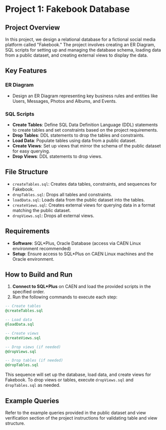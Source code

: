 
# Project 1: Fakebook Database

## Project Overview
In this project, we design a relational database for a fictional social media platform called "Fakebook." The project involves creating an ER Diagram, SQL scripts for setting up and managing the database schema, loading data from a public dataset, and creating external views to display the data.

## Key Features
### ER Diagram
- Design an ER Diagram representing key business rules and entities like Users, Messages, Photos and Albums, and Events.

### SQL Scripts
- **Create Tables**: Define SQL Data Definition Language (DDL) statements to create tables and set constraints based on the project requirements.
- **Drop Tables**: DDL statements to drop the tables and constraints.
- **Load Data**: Populate tables using data from a public dataset.
- **Create Views**: Set up views that mirror the schema of the public dataset for easy querying.
- **Drop Views**: DDL statements to drop views.

## File Structure
- `createTables.sql`: Creates data tables, constraints, and sequences for Fakebook.
- `dropTables.sql`: Drops all tables and constraints.
- `loadData.sql`: Loads data from the public dataset into the tables.
- `createViews.sql`: Creates external views for querying data in a format matching the public dataset.
- `dropViews.sql`: Drops all external views.

## Requirements
- **Software**: SQL*Plus, Oracle Database (access via CAEN Linux environment recommended)
- **Setup**: Ensure access to SQL*Plus on CAEN Linux machines and the Oracle environment.

## How to Build and Run
1. **Connect to SQL*Plus** on CAEN and load the provided scripts in the specified order.
2. Run the following commands to execute each step:

```sql
-- Create tables
@createTables.sql

-- Load data
@loadData.sql

-- Create views
@createViews.sql

-- Drop views (if needed)
@dropViews.sql

-- Drop tables (if needed)
@dropTables.sql
```

This sequence will set up the database, load data, and create views for Fakebook. To drop views or tables, execute `dropViews.sql` and `dropTables.sql` as needed.

## Example Queries
Refer to the example queries provided in the public dataset and view verification section of the project instructions for validating table and view structure.


